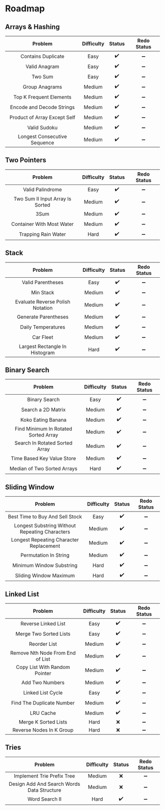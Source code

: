 # Roadmap

## Arrays & Hashing

|            **Problem**      |**Difficulty**|      **Status**     |   **Redo Status**   |
|:----------------------------:|:----------:|:--------------------:|:-------------------:|
|      Contains Duplicate      |    Easy    |  :heavy_check_mark:  |  :heavy_minus_sign: |
|         Valid Anagram        |    Easy    |  :heavy_check_mark:  |  :heavy_minus_sign: |
|            Two Sum           |    Easy    |  :heavy_check_mark:  |  :heavy_minus_sign: |
|        Group Anagrams        |   Medium   |  :heavy_check_mark:  |  :heavy_minus_sign: |
|    Top K Frequent Elements   |   Medium   |  :heavy_check_mark:  |  :heavy_minus_sign: |
|   Encode and Decode Strings  |   Medium   |  :heavy_check_mark:  |  :heavy_minus_sign: |
| Product of Array Except Self |   Medium   |  :heavy_check_mark:  |  :heavy_minus_sign: |
|         Valid Sudoku         |   Medium   |  :heavy_check_mark:  |  :heavy_minus_sign: |
| Longest Consecutive Sequence |   Medium   |  :heavy_check_mark:  |  :heavy_minus_sign: |

## Two Pointers

|            **Problem**      |**Difficulty**|      **Status**     |   **Redo Status**   |
|:----------------------------:|:----------:|:--------------------:|:-------------------:|
|      Valid Palindrome     |    Easy    |  :heavy_check_mark:  |  :heavy_minus_sign: |
|Two Sum II Input Array Is Sorted|    Medium   |  :heavy_check_mark:  |  :heavy_minus_sign: |
|            3Sum           |    Medium    |  :heavy_check_mark:  |  :heavy_minus_sign: |
| Container With Most Water |   Medium   |  :heavy_check_mark:  |  :heavy_minus_sign: |
|    Trapping Rain Water   |   Hard   |  :heavy_check_mark:  |  :heavy_minus_sign: |

## Stack

|            **Problem**      |**Difficulty**|      **Status**     |   **Redo Status**   |
|:----------------------------:|:----------:|:--------------------:|:-------------------:|
|      Valid Parentheses      |    Easy    |  :heavy_check_mark:  |  :heavy_minus_sign: |
|         Min Stack        |    Medium     |  :heavy_check_mark:  |  :heavy_minus_sign: |
|Evaluate Reverse Polish Notation|    Medium     |  :heavy_check_mark:  |  :heavy_minus_sign: |
|     Generate Parentheses     |   Medium   |  :heavy_check_mark:  |  :heavy_minus_sign: |
|    Daily Temperatures  |   Medium   |  :heavy_check_mark:  |  :heavy_minus_sign: |
|          Car Fleet         |   Medium   |  :heavy_check_mark:  |  :heavy_minus_sign: |
| Largest Rectangle In Histogram |   Hard   |  :heavy_check_mark:  |  :heavy_minus_sign: |

## Binary Search

|            **Problem**      |**Difficulty**|      **Status**     |   **Redo Status**   |
|:----------------------------:|:----------:|:--------------------:|:-------------------:|
|      Binary Search           |    Easy    |  :heavy_check_mark:  |  :heavy_minus_sign: |
|    Search a 2D Matrix        |    Medium    |  :heavy_check_mark:  |  :heavy_minus_sign: |
|      Koko Eating Banana      |    Medium    |  :heavy_check_mark:  |  :heavy_minus_sign: |
|Find Minimum In Rotated Sorted Array| Medium |  :heavy_check_mark:  |  :heavy_minus_sign: |
|Search In Rotated Sorted Array|   Medium   |  :heavy_check_mark:  |  :heavy_minus_sign: |
|Time Based Key Value Store    |   Medium   |  :heavy_check_mark:  |  :heavy_minus_sign: |
|Median of Two Sorted Arrays|   Hard   |  :heavy_check_mark:  |  :heavy_minus_sign: |

## Sliding Window

|            **Problem**      |**Difficulty**|      **Status**     |   **Redo Status**   |
|:----------------------------:|:----------:|:--------------------:|:-------------------:|
|Best Time to Buy And Sell Stock|    Easy    |  :heavy_check_mark:  |  :heavy_minus_sign: |
|Longest Substring Without Repeating Characters|Medium|:heavy_check_mark:|:heavy_minus_sign:|
|Longest Repeating Character Replacement|Medium|  :heavy_check_mark:  |  :heavy_minus_sign: |
|    Permutation In String     |   Medium   |  :heavy_check_mark:  |  :heavy_minus_sign: |
|  Minimum Window Substring  |   Hard   |  :heavy_check_mark:  |  :heavy_minus_sign: |
| Sliding Window Maximum |   Hard   |  :heavy_check_mark:  |  :heavy_minus_sign: |

## Linked List

|            **Problem**      |**Difficulty**|      **Status**     |   **Redo Status**   |
|:----------------------------:|:----------:|:--------------------:|:-------------------:|
|    Reverse Linked List       |    Easy    |  :heavy_check_mark:  |  :heavy_minus_sign: |
|  Merge Two Sorted Lists      |    Easy    |  :heavy_check_mark:  |  :heavy_minus_sign: |
|       Reorder List           |    Medium    |  :heavy_check_mark:  |  :heavy_minus_sign: |
|Remove Nth Node From End of List|   Medium   |  :heavy_check_mark:  |  :heavy_minus_sign: |
| Copy List With Random Pointer |   Medium   |  :heavy_check_mark:  |  :heavy_minus_sign: |
| Add Two Numbers              |   Medium   |  :heavy_check_mark:  |  :heavy_minus_sign: |
| Linked List Cycle            |   Easy   |  :heavy_check_mark:  |  :heavy_minus_sign: |
|  Find The Duplicate Number   |   Medium   |  :heavy_check_mark:  |  :heavy_minus_sign: |
| LRU Cache                    |   Medium   |  :heavy_check_mark:  |  :heavy_minus_sign: |
| Merge K Sorted Lists         |   Hard     |  :x:  |  :heavy_minus_sign: |
| Reverse Nodes In K Group     |   Hard    |  :x:  |  :heavy_minus_sign: |

## Tries

|            **Problem**      |**Difficulty**|      **Status**     |   **Redo Status**   |
|:----------------------------:|:----------:|:--------------------:|:-------------------:|
|Implement Trie Prefix Tree|    Medium    |  :x:  |  :heavy_minus_sign: |
|Design Add And Search Words Data Structure|Medium|:x:|  :heavy_minus_sign: |
|Word Search II             |    Hard     |  :heavy_check_mark:  |  :heavy_minus_sign: |